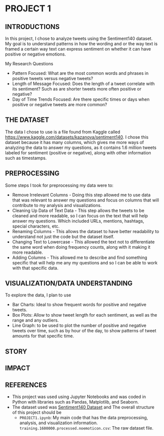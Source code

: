 # PROJECT 1

## INTRODUCTIONS
In this project, I chose to analyze tweets using the Sentiment140 dataset. My goal is to understand patterns in how the wording and or the way text is framed a certain way text can express sentiment on whether it can have positive or negative emotions.

My Research Questions
- Pattern Focused: What are the most common words and phrases in positive tweets versus negative tweets?
- Length of Message Focused: Does the length of a tweet correlate with its sentiment? Such as are shorter tweets more often positive or negative?
- Day of Time Trends Focused: Are there specific times or days when positive or negative tweets are more common? 

## THE DATASET
The data I chose to use is a file found from Kaggle called https://www.kaggle.com/datasets/kazanova/sentiment140. I chose this dataset because it has many columns, which gives me more ways of analyzing the data to answer my questions, as it contains 1.6 million tweets labeled for sentiment (positive or negative), along with other information such as timestamps.

## PREPROCESSING
Some steps I took for preprocessing my data were to:
- Remove Irrelevant Columns - Doing this step allowed me to use data that was relevant to answer my questions and focus on columns that will contribute to my analysis and visualizations.
- Cleaning Up Data of Text Data - This step allows the tweets to be cleaned and more readable, so I can focus on the text that will help answer my questions. Which included URLs, mentions, hashtags, special characters, etc.
- Renaming Columns - This allows the dataset to have better readability to understand not just the code but the dataset itself.
- Changing Text to Lowercase - This allowed the text not to differentiate the same word when doing frequency counts, along with it making it more readable.
- Adding Columns - This allowed me to describe and find something specific that will help me any my questions and so I can be able to work with that specific data.

## VISUALIZATION/DATA UNDERSTANDING
To explore the data, I plan to use
- Bar Charts: Ideal to show frequent words for positive and negative tweets.
- Box Plots: Allow to show tweet length for each sentiment, as well as the range and any outliers.
- Line Graph: to be used to plot the number of positive and negative tweets over time, such as by hour of the day, to show patterns of tweet amounts for that specific time.

## STORY


## IMPACT


## REFERENCES
- This project was used using Jupyter Notebooks and was coded in Python with libraries such as Pandas, Matplotlib, and Seaborn.
- The dataset used was [Sentiment140 Dataset](https://www.kaggle.com/datasets/kazanova/sentiment140) and The overall structure of this project should be
  *  `PROJECT1.ipynb`: My main code that has the data preprocessing, analysis, and visualization information.
 `training.1600000.processed.noemoticon.csv`: The raw dataset file.




